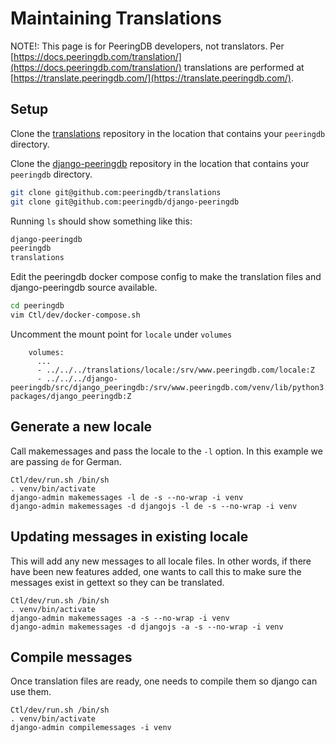 # Maintaining Translations

NOTE!: This page is for PeeringDB developers, not translators. Per [https://docs.peeringdb.com/translation/](https://docs.peeringdb.com/translation/) translations are performed at [https://translate.peeringdb.com/](https://translate.peeringdb.com/).

## Setup

Clone the [translations](https://github.com/peeringdb/translations) repository in the location that
contains your `peeringdb` directory.

Clone the [django-peeringdb](https://github.com/peeringdb/django-peeringdb) repository in the location that
contains your `peeringdb` directory.

```sh
git clone git@github.com:peeringdb/translations
git clone git@github.com:peeringdb/django-peeringdb
```

Running `ls` should show something like this:

```sh
django-peeringdb
peeringdb
translations
```

Edit the peeringdb docker compose config to make the translation files and django-peeringdb source available.

```sh
cd peeringdb
vim Ctl/dev/docker-compose.sh
```

Uncomment the mount point for `locale` under `volumes`

```
    volumes:
      ...
      - ../../../translations/locale:/srv/www.peeringdb.com/locale:Z
      - ../../../django-peeringdb/src/django_peeringdb:/srv/www.peeringdb.com/venv/lib/python3.9/site-packages/django_peeringdb:Z

```

## Generate a new locale

Call makemessages and pass the locale to the `-l` option. In this example we are passing `de` for German.

```
Ctl/dev/run.sh /bin/sh
. venv/bin/activate
django-admin makemessages -l de -s --no-wrap -i venv
django-admin makemessages -d djangojs -l de -s --no-wrap -i venv
```

## Updating messages in existing locale

This will add any new messages to all locale files. In other words, if there have been new features added, one wants to call this to make sure the messages exist in gettext so they can be translated.

```
Ctl/dev/run.sh /bin/sh
. venv/bin/activate
django-admin makemessages -a -s --no-wrap -i venv
django-admin makemessages -d djangojs -a -s --no-wrap -i venv
```

## Compile messages

Once translation files are ready, one needs to compile them so django can use them.

```
Ctl/dev/run.sh /bin/sh
. venv/bin/activate
django-admin compilemessages -i venv
```
